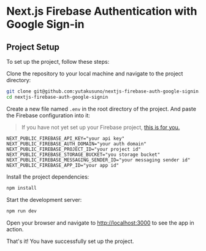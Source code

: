 # Next.js Firebase Authentication with Google Sign-in

## Project Setup

To set up the project, follow these steps:

Clone the repository to your local machine and navigate to the project directory:

```bash
git clone git@github.com:yutakusuno/nextjs-firebase-auth-google-signin.git
cd nextjs-firebase-auth-google-signin
```

Create a new file named `.env` in the root directory of the project. And paste the Firebase configuration into it:

> If you have not yet set up your Firebase project, [this is for you.](https://firebase.google.com/codelabs/firebase-nextjs#2)

```
NEXT_PUBLIC_FIREBASE_API_KEY="your api key"
NEXT_PUBLIC_FIREBASE_AUTH_DOMAIN="your auth domain"
NEXT_PUBLIC_FIREBASE_PROJECT_ID="your project id"
NEXT_PUBLIC_FIREBASE_STORAGE_BUCKET="you storage bucket"
NEXT_PUBLIC_FIREBASE_MESSAGING_SENDER_ID="your messaging sender id"
NEXT_PUBLIC_FIREBASE_APP_ID="your app id"
```

Install the project dependencies:

```bash
npm install
```

Start the development server:

```bash
npm run dev
```

Open your browser and navigate to [http://localhost:3000](http://localhost:3000) to see the app in action.

That's it! You have successfully set up the project.
